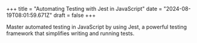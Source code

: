 +++
title = "Automating Testing with Jest in JavaScript"
date = "2024-08-19T08:01:59.671Z"
draft = false
+++

  Master automated testing in JavaScript by using Jest, a powerful testing framework that simplifies writing and running tests.
        